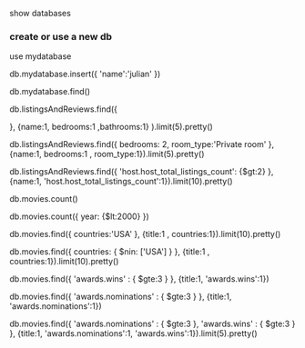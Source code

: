 show databases

### create or use a new db
use mydatabase

db.mydatabase.insert({
    'name':'julian'
})

db.mydatabase.find()

db.listingsAndReviews.find({

}, {name:1, bedrooms:1 ,bathrooms:1}
).limit(5).pretty()

db.listingsAndReviews.find({
    bedrooms: 2,
    room_type:'Private room'
}, {name:1, bedrooms:1 , room_type:1}).limit(5).pretty()

db.listingsAndReviews.find({
    'host.host_total_listings_count': {$gt:2}
}, {name:1, 'host.host_total_listings_count':1}).limit(10).pretty()

<!-- Qn2a -->
<!-- a -->
db.movies.count()

<!-- b -->
db.movies.count({
    year: {$lt:2000}
})

<!-- c -->

db.movies.find({
    countries:'USA'
}, {title:1 , countries:1}).limit(10).pretty()

<!-- d -->
 
 db.movies.find({
    countries: { $nin: ['USA'] }
 }, {title:1 , countries:1}).limit(10).pretty()

<!-- e -->

db.movies.find({
    'awards.wins' : { $gte:3 } 
}, {title:1, 'awards.wins':1})

<!-- f -->

db.movies.find({
    'awards.nominations' : { $gte:3 }
}, {title:1, 'awards.nominations':1})

db.movies.find({
    'awards.nominations' : { $gte:3 },
    'awards.wins' : { $gte:3 } 
}, {title:1, 'awards.nominations':1, 'awards.wins':1}).limit(5).pretty()
